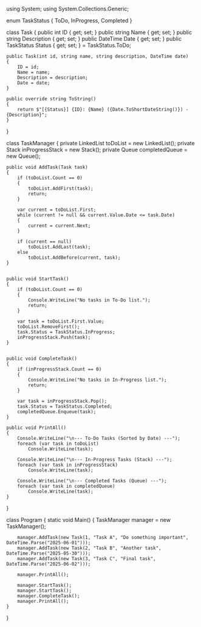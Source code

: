 using System;
using System.Collections.Generic;

enum TaskStatus { ToDo, InProgress, Completed }

class Task
{
    public int ID { get; set; }
    public string Name { get; set; }
    public string Description { get; set; }
    public DateTime Date { get; set; }
    public TaskStatus Status { get; set; } = TaskStatus.ToDo;

    public Task(int id, string name, string description, DateTime date)
    {
        ID = id;
        Name = name;
        Description = description;
        Date = date;
    }

    public override string ToString()
    {
        return $"[{Status}] {ID}: {Name} ({Date.ToShortDateString()}) - {Description}";
    }
}

class TaskManager
{
    private LinkedList<Task> toDoList = new LinkedList<Task>();
    private Stack<Task> inProgressStack = new Stack<Task>();
    private Queue<Task> completedQueue = new Queue<Task>();

   
    public void AddTask(Task task)
    {
        if (toDoList.Count == 0)
        {
            toDoList.AddFirst(task);
            return;
        }

        var current = toDoList.First;
        while (current != null && current.Value.Date <= task.Date)
        {
            current = current.Next;
        }

        if (current == null)
            toDoList.AddLast(task);
        else
            toDoList.AddBefore(current, task);
    }

  
    public void StartTask()
    {
        if (toDoList.Count == 0)
        {
            Console.WriteLine("No tasks in To-Do list.");
            return;
        }

        var task = toDoList.First.Value;
        toDoList.RemoveFirst();
        task.Status = TaskStatus.InProgress;
        inProgressStack.Push(task);
    }

 
    public void CompleteTask()
    {
        if (inProgressStack.Count == 0)
        {
            Console.WriteLine("No tasks in In-Progress list.");
            return;
        }

        var task = inProgressStack.Pop();
        task.Status = TaskStatus.Completed;
        completedQueue.Enqueue(task);
    }

    public void PrintAll()
    {
        Console.WriteLine("\n--- To-Do Tasks (Sorted by Date) ---");
        foreach (var task in toDoList)
            Console.WriteLine(task);

        Console.WriteLine("\n--- In-Progress Tasks (Stack) ---");
        foreach (var task in inProgressStack)
            Console.WriteLine(task);

        Console.WriteLine("\n--- Completed Tasks (Queue) ---");
        foreach (var task in completedQueue)
            Console.WriteLine(task);
    }
}


class Program
{
    static void Main()
    {
        TaskManager manager = new TaskManager();

        manager.AddTask(new Task(1, "Task A", "Do something important", DateTime.Parse("2025-06-01")));
        manager.AddTask(new Task(2, "Task B", "Another task", DateTime.Parse("2025-05-30")));
        manager.AddTask(new Task(3, "Task C", "Final task", DateTime.Parse("2025-06-02")));

        manager.PrintAll();

        manager.StartTask();  
        manager.StartTask();
        manager.CompleteTask();  
        manager.PrintAll();
    }
}
